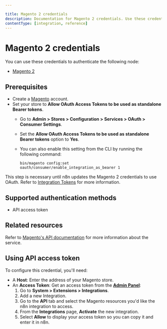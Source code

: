 ```yaml
---

title: Magento 2 credentials
description: Documentation for Magento 2 credentials. Use these credentials to authenticate Magento 2 in n8n, a workflow automation platform.
contentType: [integration, reference]
---
```


# Magento 2 credentials

You can use these credentials to authenticate the following node:

- [Magento 2](/integrations/builtin/app-nodes/n8n-nodes-base.magento2.md)

## Prerequisites

- Create a [Magento](https://magento.com/) account.
- Set your store to **Allow OAuth Access Tokens to be used as standalone Bearer tokens**.
    - Go to **Admin > Stores > Configuration > Services > OAuth > Consumer Settings**.
    - Set the **Allow OAuth Access Tokens to be used as standalone Bearer tokens** option to **Yes**.
    - You can also enable this setting from the CLI by running the following command:

        ```
        bin/magento config:set oauth/consumer/enable_integration_as_bearer 1
        ```

This step is necessary until n8n updates the Magento 2 credentials to use OAuth. Refer to [Integration Tokens](https://developer.adobe.com/commerce/webapi/get-started/authentication/gs-authentication-token/#integration-tokens) for more information.

## Supported authentication methods

- API access token

## Related resources

Refer to [Magento's API documentation](https://devdocs.magento.com/redoc/2.3/) for more information about the service.

## Using API access token

To configure this credential, you'll need:

- A **Host**: Enter the address of your Magento store.
- An **Access Token**: Get an access token from the [**Admin Panel**](https://docs.magento.com/user-guide/stores/admin.html):
    1. Go to **System > Extensions > Integrations**.
    2. Add a new Integration.
    3. Go to the **API** tab and select the Magento resources you'd like the n8n integration to access.
    4. From the **Integrations** page, **Activate** the new integration.
    5. Select **Allow** to display your access token so you can copy it and enter it in n8n.
